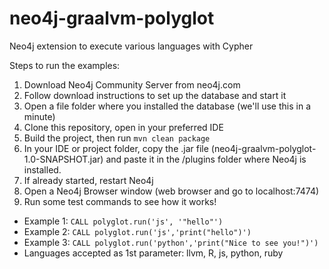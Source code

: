 # neo4j-graalvm-polyglot
Neo4j extension to execute various languages with Cypher

Steps to run the examples:
1) Download Neo4j Community Server from neo4j.com
2) Follow download instructions to set up the database and start it
3) Open a file folder where you installed the database (we'll use this in a minute)
4) Clone this repository, open in your preferred IDE
5) Build the project, then run `mvn clean package`
6) In your IDE or project folder, copy the .jar file (neo4j-graalvm-polyglot-1.0-SNAPSHOT.jar) and paste it in the /plugins folder where Neo4j is installed.
7) If already started, restart Neo4j
8) Open a Neo4j Browser window (web browser and go to localhost:7474)
9) Run some test commands to see how it works!
  * Example 1: `CALL polyglot.run('js', '"hello"')`
  * Example 2: `CALL polyglot.run('js','print("hello")')`
  * Example 3: `CALL polyglot.run('python','print("Nice to see you!")')`
  * Languages accepted as 1st parameter: llvm, R, js, python, ruby
